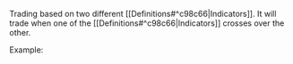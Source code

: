 Trading based on two different [[Definitions#^c98c66|Indicators]]. It will trade when one of the [[Definitions#^c98c66|Indicators]] crosses over the other.

Example:

